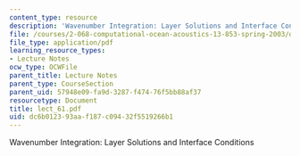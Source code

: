```yaml
---
content_type: resource
description: 'Wavenumber Integration: Layer Solutions and Interface Conditions'
file: /courses/2-068-computational-ocean-acoustics-13-853-spring-2003/dc6b012393aaf187c09432f5519266b1_lect_61.pdf
file_type: application/pdf
learning_resource_types:
- Lecture Notes
ocw_type: OCWFile
parent_title: Lecture Notes
parent_type: CourseSection
parent_uid: 57948e09-fa9d-3287-f474-76f5bb88af37
resourcetype: Document
title: lect_61.pdf
uid: dc6b0123-93aa-f187-c094-32f5519266b1
---
```

Wavenumber Integration: Layer Solutions and Interface Conditions

